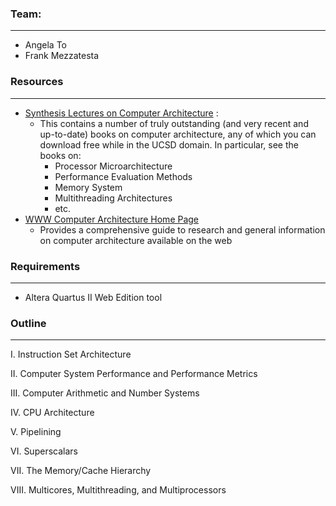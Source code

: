 ### Team:

---

  - Angela To
  - Frank Mezzatesta


### Resources

---

- [Synthesis Lectures on Computer Architecture](http://www.morganclaypool.com/toc/cac/1/1) :
  - This contains a number of truly outstanding (and very recent and up-to-date) books on computer architecture, any of which you can download free while in the UCSD domain. In particular, see the books on:
    - Processor Microarchitecture
    - Performance Evaluation Methods
    - Memory System
    - Multithreading Architectures
    - etc.
- [WWW Computer Architecture Home Page](http://pages.cs.wisc.edu/~arch/www/)
  - Provides a comprehensive guide to research and general information on computer architecture available on the web


### Requirements

---

  - Altera Quartus II Web Edition tool

### Outline

---

I. Instruction Set Architecture

II. Computer System Performance and Performance Metrics

III. Computer Arithmetic and Number Systems

IV. CPU Architecture

V. Pipelining

VI. Superscalars

VII. The Memory/Cache Hierarchy

VIII. Multicores, Multithreading, and Multiprocessors 
